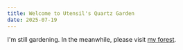 ```yaml
---
title: Welcome to Utensil's Quartz Garden
date: 2025-07-19
---
```


I'm still gardening. In the meanwhile, please visit [my forest](https://utensil.github.io/forest).
